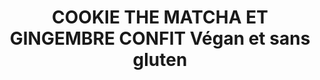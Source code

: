 ---
title: COOKIE THE MATCHA ET GINGEMBRE CONFIT Végan et sans gluten
draft: false
layout: recettes
type: dessert
categories:
  - Gateau
auteur: Auré
regime:
  - vegan
  - sans-gluten
cuisson: Oui
temperature: Froid
plate: 20
check: Oui
checkAlwaysOk: true
checkfor: ""
ingredients:
  lof:
    - title: Bicarbonate alimentaire
      quantite: 2
      unit: c. à café
    - title: Fécule de tapioca
      quantite: 100
      unit: grammes
    - title: huile de coco
      quantite: 150
      unit: grammes
    - title: Graines de lin
      quantite: 30
      unit: grammes
  sucres:
    - title: Gingembre confit
      quantite: 200
      unit: grammes
    - title: Poudre d'amandes
      quantite: 220
      unit: grammes
    - title: Sucre brun Vergeoise
      quantite: 80
      unit: grammes
  epices:
    - title: Sel
      quantite: 1
      unit: c. à café
  autres:
    - title: Eau
      quantite: 2
      unit: c. à soupe
    - title: Thé Matcha
      quantite: 3
      unit: c. à soupe
preparation: >-
  Préparer l’œuf végan en mélangeant les graines de lin moulues avec l’eau.
  Laisser reposer quelques minutes.


  Dans un saladier, battre l'huile de coco solide avec les sucre. Ajouter l’œuf végan de graines de lin et bien mélanger.


  Dans un autre saladier, mélanger fécule et poudre d'amande, le bicarbonate de soude et le sel. Incorporer au mélange précédent, puis ajouter le gingembre confit coupé en petits cubes.


  Former des boules de cookies (environ 3 cuillères à soupe chacune) puis les déposer sur la plaque en laissant suffisamment d’espace entre chacune d’entre elles. Placer la plaque au freezer pendant 15 minutes jusqu’à ce que les boules soient bien figées.


  Préchauffer le four à 180°C et foncer une plaque allant au four de papier sulfurisé. Réserver.


  Enfourner les cookies pour 12-13 minutes. Retirer du four et laisser refroidir sur la plaque pendant quelques minutes avant de transférer sur une grille pour les laisser refroidir complètement.
publishDate: 2024-05-24T00:12:00.000Z
---